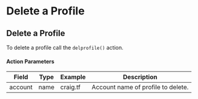 # Delete a Profile

## Delete a Profile

To delete a profile call the `delprofile()` action.

#### Action Parameters

| Field   | Type | Example  | Description                        |
| ------- | ---- | -------- | ---------------------------------- |
| account | name | craig.tf | Account name of profile to delete. |
